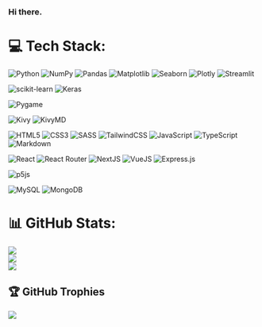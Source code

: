 ### Hi there.

<!--
**AbhinavTuladhar/AbhinavTuladhar** is a ✨ _special_ ✨ repository because its `README.md` (this file) appears on your GitHub profile.

Here are some ideas to get you started:

- 🔭 I’m currently working on ...
- 🌱 I’m currently learning ...
- 👯 I’m looking to collaborate on ...
- 🤔 I’m looking for help with ...
- 💬 Ask me about ...
- 📫 How to reach me: ...
- 😄 Pronouns: ...
- ⚡ Fun fact: ...
-->

# 💻 Tech Stack:
![Python](https://img.shields.io/badge/python-3670A0?style=for-the-badge&logo=python&logoColor=ffdd54) 
![NumPy](https://img.shields.io/badge/numpy-%23013243.svg?style=for-the-badge&logo=numpy&logoColor=white) 
![Pandas](https://img.shields.io/badge/pandas-%23150458.svg?style=for-the-badge&logo=pandas&logoColor=white) 
![Matplotlib](https://img.shields.io/badge/matplotlib-orange?style=for-the-badge)
![Seaborn](https://img.shields.io/badge/seaborn-blue?style=for-the-badge)
![Plotly](https://img.shields.io/badge/Plotly-%233F4F75.svg?style=for-the-badge&logo=plotly&logoColor=white)
![Streamlit](https://img.shields.io/badge/streamlit-purple?style=for-the-badge)

![scikit-learn](https://img.shields.io/badge/scikit--learn-%23F7931E.svg?style=for-the-badge&logo=scikit-learn&logoColor=white) 
![Keras](https://img.shields.io/badge/Keras-%23D00000.svg?style=for-the-badge&logo=Keras&logoColor=white) 

![Pygame](https://img.shields.io/badge/pygame-green?style=for-the-badge)

![Kivy](https://img.shields.io/badge/kivy-aeacae?style=for-the-badge)
![KivyMD](https://img.shields.io/badge/kivymd-3f4142?style=for-the-badge)

![HTML5](https://img.shields.io/badge/html5-%23E34F26.svg?style=for-the-badge&logo=html5&logoColor=white)
![CSS3](https://img.shields.io/badge/css3-%231572B6.svg?style=for-the-badge&logo=css3&logoColor=white)
![SASS](https://img.shields.io/badge/Sass-CC6699?style=for-the-badge&logo=sass&logoColor=white)
![TailwindCSS](https://img.shields.io/badge/tailwindcss-%2338B2AC.svg?style=for-the-badge&logo=tailwind-css&logoColor=white) 
![JavaScript](https://img.shields.io/badge/javascript-%23323330.svg?style=for-the-badge&logo=javascript&logoColor=%23F7DF1E) 
![TypeScript](https://shields.io/badge/TypeScript-3178C6?style=for-the-badge&logo=TypeScript&logoColor=FFF)
![Markdown](https://img.shields.io/badge/markdown-%23000000.svg?style=for-the-badge&logo=markdown&logoColor=white) 

![React](https://img.shields.io/badge/react-%2320232a.svg?style=for-the-badge&logo=react&logoColor=%2361DAFB) 
![React Router](https://img.shields.io/badge/React_Router-CA4245?style=for-the-badge&logo=react-router&logoColor=white) 
![NextJS](https://img.shields.io/badge/next.js-000000?style=for-the-badge&logo=nextdotjs&logoColor=white)
![VueJS](https://img.shields.io/badge/Vue.js-35495E?style=for-the-badge&logo=vuedotjs&logoColor=4FC08D)
![Express.js](https://img.shields.io/badge/express.js-%23404d59.svg?style=for-the-badge&logo=express&logoColor=%2361DAFB)

![p5js](https://img.shields.io/badge/p5.js-ED225D?style=for-the-badge&logo=p5.js&logoColor=FFFFFF)

![MySQL](https://img.shields.io/badge/mysql-%2300f.svg?style=for-the-badge&logo=mysql&logoColor=white) 
![MongoDB](https://img.shields.io/badge/MongoDB-%234ea94b.svg?style=for-the-badge&logo=mongodb&logoColor=white)


# 📊 GitHub Stats:
![](https://github-readme-stats.vercel.app/api?username=AbhinavTuladhar&theme=react&hide_border=false&include_all_commits=true&count_private=true)<br/>
![](https://github-readme-streak-stats.herokuapp.com/?user=AbhinavTuladhar&theme=react&hide_border=false)<br/>
![](https://github-readme-stats.vercel.app/api/top-langs/?username=AbhinavTuladhar&theme=react&hide_border=false&include_all_commits=true&count_private=true&layout=compact)



## 🏆 GitHub Trophies
![](https://github-profile-trophy.vercel.app/?username=AbhinavTuladhar&theme=radical&no-frame=false&no-bg=false&margin-w=4)


<!-- Proudly created with GPRM ( https://gprm.itsvg.in ) -->
